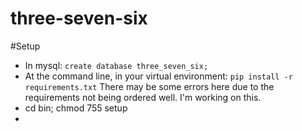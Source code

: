 three-seven-six
===============

#Setup
* In mysql: ```create database three_seven_six;```
* At the command line, in your virtual environment: ```pip install -r requirements.txt``` There may be some errors here due to the requirements not being ordered well.  I'm working on this. 
* cd bin; chmod 755 setup
* 